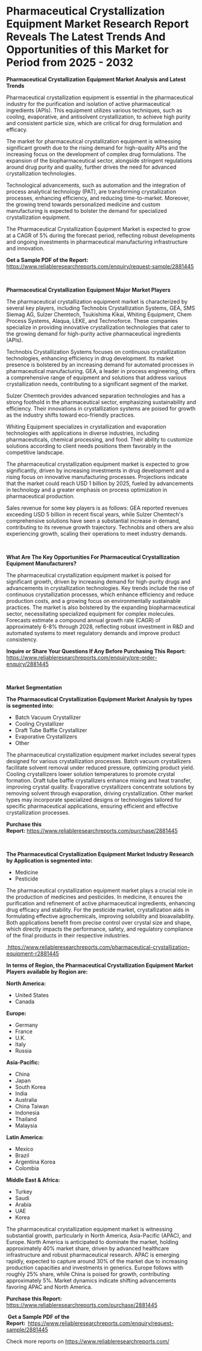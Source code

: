 <p><h1>Pharmaceutical Crystallization Equipment Market Research Report Reveals The Latest Trends And Opportunities of this Market for Period from 2025 - 2032</h1></p><p><strong>Pharmaceutical Crystallization Equipment Market Analysis and Latest Trends</strong></p>
<p><p>Pharmaceutical crystallization equipment is essential in the pharmaceutical industry for the purification and isolation of active pharmaceutical ingredients (APIs). This equipment utilizes various techniques, such as cooling, evaporative, and antisolvent crystallization, to achieve high purity and consistent particle size, which are critical for drug formulation and efficacy. </p><p>The market for pharmaceutical crystallization equipment is witnessing significant growth due to the rising demand for high-quality APIs and the increasing focus on the development of complex drug formulations. The expansion of the biopharmaceutical sector, alongside stringent regulations around drug purity and quality, further drives the need for advanced crystallization technologies. </p><p>Technological advancements, such as automation and the integration of process analytical technology (PAT), are transforming crystallization processes, enhancing efficiency, and reducing time-to-market. Moreover, the growing trend towards personalized medicine and custom manufacturing is expected to bolster the demand for specialized crystallization equipment. </p><p>The Pharmaceutical Crystallization Equipment Market is expected to grow at a CAGR of 5% during the forecast period, reflecting robust developments and ongoing investments in pharmaceutical manufacturing infrastructure and innovation.</p></p>
<p><strong>Get a Sample PDF of the Report:&nbsp;</strong> <a href="https://www.reliableresearchreports.com/enquiry/request-sample/2881445?utm_campaign=2273&utm_medium=2&utm_source=Github&utm_content=ia&utm_term=12032025&utm_id=pharmaceutical-crystallization-equipment">https://www.reliableresearchreports.com/enquiry/request-sample/2881445</a></p>
<p>&nbsp;</p>
<p><strong>Pharmaceutical Crystallization Equipment Major Market Players</strong></p>
<p><p>The pharmaceutical crystallization equipment market is characterized by several key players, including Technobis Crystallization Systems, GEA, SMS Siemag AG, Sulzer Chemtech, Tsukishima Kikai, Whiting Equipment, Chem Process Systems, Alaqua, LEKE, and Technoforce. These companies specialize in providing innovative crystallization technologies that cater to the growing demand for high-purity active pharmaceutical ingredients (APIs).</p><p>Technobis Crystallization Systems focuses on continuous crystallization technologies, enhancing efficiency in drug development. Its market presence is bolstered by an increasing demand for automated processes in pharmaceutical manufacturing. GEA, a leader in process engineering, offers a comprehensive range of equipment and solutions that address various crystallization needs, contributing to a significant segment of the market.</p><p>Sulzer Chemtech provides advanced separation technologies and has a strong foothold in the pharmaceutical sector, emphasizing sustainability and efficiency. Their innovations in crystallization systems are poised for growth as the industry shifts toward eco-friendly practices.</p><p>Whiting Equipment specializes in crystallization and evaporation technologies with applications in diverse industries, including pharmaceuticals, chemical processing, and food. Their ability to customize solutions according to client needs positions them favorably in the competitive landscape.</p><p>The pharmaceutical crystallization equipment market is expected to grow significantly, driven by increasing investments in drug development and a rising focus on innovative manufacturing processes. Projections indicate that the market could reach USD 1 billion by 2025, fueled by advancements in technology and a greater emphasis on process optimization in pharmaceutical production.</p><p>Sales revenue for some key players is as follows: GEA reported revenues exceeding USD 5 billion in recent fiscal years, while Sulzer Chemtech's comprehensive solutions have seen a substantial increase in demand, contributing to its revenue growth trajectory. Technobis and others are also experiencing growth, scaling their operations to meet industry demands.</p></p>
<p>&nbsp;</p>
<p><strong>What Are The Key Opportunities For Pharmaceutical Crystallization Equipment Manufacturers?</strong></p>
<p><p>The pharmaceutical crystallization equipment market is poised for significant growth, driven by increasing demand for high-purity drugs and advancements in crystallization technologies. Key trends include the rise of continuous crystallization processes, which enhance efficiency and reduce production costs, and a growing focus on environmentally sustainable practices. The market is also bolstered by the expanding biopharmaceutical sector, necessitating specialized equipment for complex molecules. Forecasts estimate a compound annual growth rate (CAGR) of approximately 6-8% through 2028, reflecting robust investment in R&D and automated systems to meet regulatory demands and improve product consistency.</p></p>
<p><strong>Inquire or Share Your Questions If Any Before Purchasing This Report:</strong> <a href="https://www.reliableresearchreports.com/enquiry/pre-order-enquiry/2881445?utm_campaign=2273&utm_medium=2&utm_source=Github&utm_content=ia&utm_term=12032025&utm_id=pharmaceutical-crystallization-equipment">https://www.reliableresearchreports.com/enquiry/pre-order-enquiry/2881445</a></p>
<p>&nbsp;</p>
<p><strong>Market Segmentation</strong></p>
<p><strong>The Pharmaceutical Crystallization Equipment Market Analysis by types is segmented into:</strong></p>
<p><ul><li>Batch Vacuum Crystallizer</li><li>Cooling Crystallizer</li><li>Draft Tube Baffle Crystallizer</li><li>Evaporative Crystallizers</li><li>Other</li></ul></p>
<p><p>The pharmaceutical crystallization equipment market includes several types designed for various crystallization processes. Batch vacuum crystallizers facilitate solvent removal under reduced pressure, optimizing product yield. Cooling crystallizers lower solution temperatures to promote crystal formation. Draft tube baffle crystallizers enhance mixing and heat transfer, improving crystal quality. Evaporative crystallizers concentrate solutions by removing solvent through evaporation, driving crystallization. Other market types may incorporate specialized designs or technologies tailored for specific pharmaceutical applications, ensuring efficient and effective crystallization processes.</p></p>
<p><strong>Purchase this Report:&nbsp;</strong><a href="https://www.reliableresearchreports.com/purchase/2881445?utm_campaign=2273&utm_medium=2&utm_source=Github&utm_content=ia&utm_term=12032025&utm_id=pharmaceutical-crystallization-equipment">https://www.reliableresearchreports.com/purchase/2881445</a></p>
<p>&nbsp;</p>
<p><strong>The Pharmaceutical Crystallization Equipment Market Industry Research by Application is segmented into:</strong></p>
<p><ul><li>Medicine</li><li>Pesticide</li></ul></p>
<p><p>The pharmaceutical crystallization equipment market plays a crucial role in the production of medicines and pesticides. In medicine, it ensures the purification and refinement of active pharmaceutical ingredients, enhancing drug efficacy and stability. For the pesticide market, crystallization aids in formulating effective agrochemicals, improving solubility and bioavailability. Both applications benefit from precise control over crystal size and shape, which directly impacts the performance, safety, and regulatory compliance of the final products in their respective industries.</p></p>
<p><a href="https://www.reliableresearchreports.com/pharmaceutical-crystallization-equipment-r2881445?utm_campaign=2273&utm_medium=2&utm_source=Github&utm_content=ia&utm_term=12032025&utm_id=pharmaceutical-crystallization-equipment">&nbsp;https://www.reliableresearchreports.com/pharmaceutical-crystallization-equipment-r2881445</a></p>
<p><strong>In terms of Region, the Pharmaceutical Crystallization Equipment Market Players available by Region are:</strong></p>
<p>
    <p> <strong> North America: </strong>
        <ul>
            <li>United States</li>
            <li>Canada</li>
        </ul>
        </p> 
    <p> <strong> Europe: </strong>
        <ul>
            <li>Germany</li>
            <li>France</li>
            <li>U.K.</li>
            <li>Italy</li>
            <li>Russia</li>
        </ul>
        </p> 
    <p> <strong> Asia-Pacific: </strong>
        <ul>
            <li>China</li>
            <li>Japan</li>
            <li>South Korea</li>
            <li>India</li>
            <li>Australia</li>
            <li>China Taiwan</li>
            <li>Indonesia</li>
            <li>Thailand</li>
            <li>Malaysia</li>
        </ul>
        </p> 
    <p> <strong> Latin America: </strong>
        <ul>
            <li>Mexico</li>
            <li>Brazil</li>
            <li>Argentina Korea</li>
            <li>Colombia</li>
        </ul>
        </p> 
    <p> <strong> Middle East & Africa: </strong>
        <ul>
            <li>Turkey</li>
            <li>Saudi</li>
            <li>Arabia</li>
            <li>UAE</li>
            <li>Korea</li>
        </ul>
    </p>
    </p>
<p><p>The pharmaceutical crystallization equipment market is witnessing substantial growth, particularly in North America, Asia-Pacific (APAC), and Europe. North America is anticipated to dominate the market, holding approximately 40% market share, driven by advanced healthcare infrastructure and robust pharmaceutical research. APAC is emerging rapidly, expected to capture around 30% of the market due to increasing production capacities and investments in generics. Europe follows with roughly 25% share, while China is poised for growth, contributing approximately 5%. Market dynamics indicate shifting advancements favoring APAC and North America.</p></p>
<p><strong>Purchase this Report: </strong><a href="https://www.reliableresearchreports.com/purchase/2881445?utm_campaign=2273&utm_medium=2&utm_source=Github&utm_content=ia&utm_term=12032025&utm_id=pharmaceutical-crystallization-equipment">https://www.reliableresearchreports.com/purchase/2881445</a></p>
<p>&nbsp;<strong>Get a Sample PDF of the Report:&nbsp;&nbsp;</strong><a href="https://www.reliableresearchreports.com/enquiry/request-sample/2881445?utm_campaign=2273&utm_medium=2&utm_source=Github&utm_content=ia&utm_term=12032025&utm_id=pharmaceutical-crystallization-equipment">https://www.reliableresearchreports.com/enquiry/request-sample/2881445</a></p>
<p><strong></strong></p>
<p>Check more reports on <a href="https://www.reliableresearchreports.com/?utm_campaign=2273&utm_medium=2&utm_source=Github&utm_content=ia&utm_term=12032025&utm_id=pharmaceutical-crystallization-equipment">https://www.reliableresearchreports.com/</a></p>